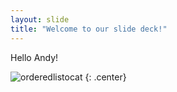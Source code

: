 ```yaml
---
layout: slide
title: "Welcome to our slide deck!"
---
```


Hello Andy!

![orderedlistocat](https://octodex.github.com/images/orderedlistocat.png)
{: .center}
